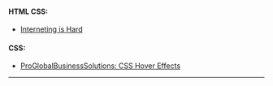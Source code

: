#### HTML CSS:
- [Interneting is Hard](https://github.com/palomamorais-developer/interneting-is-hard)
#### CSS:
- [ProGlobalBusinessSolutions: CSS Hover Effects](https://www.proglobalbusinesssolutions.com/css-hover-effects/)

---